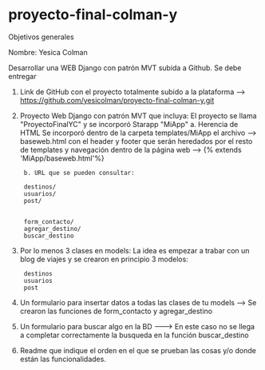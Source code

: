 # proyecto-final-colman-y

Objetivos generales

Nombre: Yesica Colman

Desarrollar una WEB Django con patrón MVT subida a Github.
Se debe entregar

1. Link de GitHub con el proyecto totalmente subido a la plataforma --> https://github.com/yesicolman/proyecto-final-colman-y.git
2. Proyecto Web Django con patrón MVT que incluya: El proyecto se llama "ProyectoFinalYC" y se incorporó Starapp "MiApp"
        a. Herencia de HTML
        Se incorporó dentro de la carpeta templates/MiApp el archivo --> baseweb.html con el header y footer que serán heredados por el resto de templates y navegación dentro de la página web -->  {% extends 'MiApp/baseweb.html'%}
        
        b. URL que se pueden consultar:

        destinos/
        usuarios/
        post/


        form_contacto/
        agregar_destino/
        buscar_destino

3. Por lo menos 3 clases en models:
La idea es empezar a trabar con un blog de viajes y se crearon en principio 3 modelos:

        destinos
        usuarios
        post

4. Un formulario para insertar datos a todas las clases de tu models --> Se crearon las funciones de form_contacto y agregar_destino
5. Un formulario para buscar algo en la BD ---> En este caso no se llega a completar correctamente la busqueda en la función buscar_destino

6. Readme que indique el orden en el que se prueban las cosas y/o donde están las funcionalidades.


